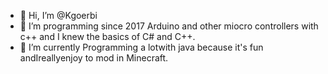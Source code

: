 - 👋 Hi, I’m @Kgoerbi
- 👀 I’m programming since 2017 Arduino and other miocro controllers with c++ and I knew the basics of C# and C++.
- 🌱 I’m currently Programming a lotwith java because it's fun andIreallyenjoy to mod in Minecraft.

<!---
Kgoerbi/Kgoerbi is a ✨ special ✨ repository because its `README.md` (this file) appears on your GitHub profile.
You can click the Preview link to take a look at your changes.
--->
